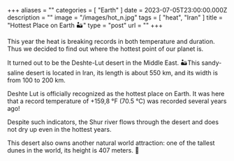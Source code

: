 +++
aliases = ""
categories = [ "Earth" ]
date = 2023-07-05T23:00:00.000Z
description = ""
image = "/images/hot_n.jpg"
tags = [ "heat", "Iran" ]
title = "Hottest Place on Earth 🏜️"
type = "post"
url = ""
+++

This year the heat is breaking records in both temperature and duration. Thus we decided to find out where the hottest point of our planet is.

It turned out to be the Deshte-Lut desert in the Middle East. 🏜️This sandy-saline desert is located in Iran, its length is about 550 km, and its width is from 100 to 200 km.

Deshte Lut is officially recognized as the hottest place on Earth. It was here that a record temperature of +159,8 °F (70.5 °C) was recorded several years ago!

Despite such indicators, the Shur river flows through the desert and does not dry up even in the hottest years.

This desert also owns another natural world attraction: one of the tallest dunes in the world, its height is 407 meters. 🌵
